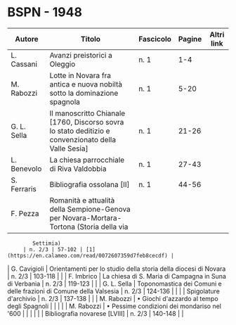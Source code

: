 # BSPN - 1948

| Autore      | Titolo                                                                                              | Fascicolo | Pagine | Altri link |
|-------------|-----------------------------------------------------------------------------------------------------|-----------|--------|------------|
| L. Cassani  | Avanzi preistorici a Oleggio                                                                        | n. 1      | 1-4    |            |
| M. Rabozzi  | Lotte in Novara fra antica e nuova nobiltà sotto la dominazione spagnola                            | n. 1      | 5-20   |            |
| G. L. Sella | Il manoscritto Chianale [1760, Discorso sovra lo stato deditizio e convenzionato della Valle Sesia] | n. 1      | 21-26  |            |
| L. Benevolo | La chiesa parrocchiale di Riva Valdobbia                                                            | n. 1      | 27-43  |            |
| S. Ferraris | Bibliografia ossolana [II]                                                                          | n. 1      | 44-56  |            |
| F. Pezza    | Romanità e attualità della Sempione-Genova per Novara-Mortara-Tortona (Storia della via             

            Settimia)
         | n. 2/3 | 57-102 | [1](https://en.calameo.com/read/0072607359d7feb8cecdf) |

| G. Cavigioli | Orientamenti per lo studio della storia della diocesi di Novara | n. 2/3 | 103-118 | |
| F. Imbrico | La chiesa di S. Maria di Campagna in Suna di Verbania | n. 2/3 | 119-123 | |
| G. L. Sella | Toponomastica dei Comuni e delle frazioni di Comune della Valsesia | n. 2/3 | 124-136 | |
| | Spigolature d'archivio | n. 2/3 | 137-138 | |
| M. Rabozzi | • Giochi d'azzardo al tempo degli Spagnoli | | | |
| M. Rabozzi | • Pessime condizioni dei mondariso nel '600 | | | |
| | Bibliografia novarese [LVIII] | n. 2/3 | 140-148 | |
